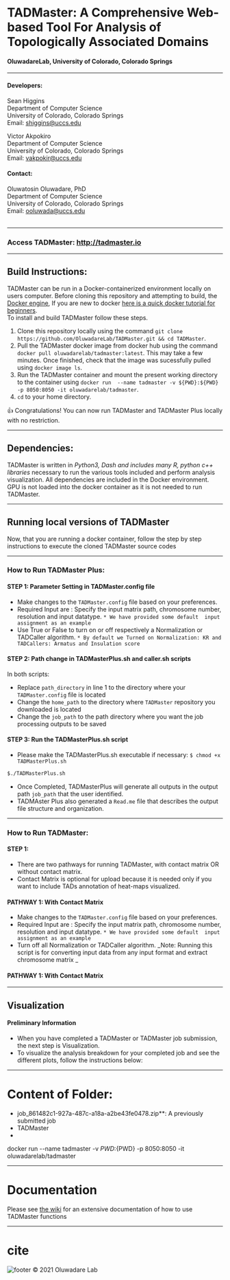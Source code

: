 # TADMaster: A Comprehensive Web-based Tool For Analysis of Topologically Associated Domains 

#### OluwadareLab, University of Colorado, Colorado Springs
___________________

#### Developers:
Sean Higgins <br />
Department of Computer Science <br />
University of Colorado, Colorado Springs <br />
Email: [shiggins@uccs.edu](mailto:shiggins@uccs.edu) <br />

Victor Akpokiro <br />
Department of Computer Science <br />
University of Colorado, Colorado Springs <br />
Email: [vakpokir@uccs.edu](mailto:vakpokir@uccs.edu) 

#### Contact:
Oluwatosin Oluwadare, PhD <br />
Department of Computer Science <br />
University of Colorado, Colorado Springs <br />
Email: [ooluwada@uccs.edu](ooluwada@uccs.edu) <br /><br />
	

___________________
### Access TADMaster:  http://tadmaster.io
___________________	

## Build Instructions:
TADMaster can be run in a Docker-containerized environment locally on users computer. Before cloning this repository and attempting to build, the [Docker engine](https://docs.docker.com/engine/install/), If you are new to docker [here is a quick docker tutorial for beginners](https://docker-curriculum.com/). <br> 
To install and build TADMaster follow these steps.

1. Clone this repository locally using the command `git clone https://github.com/OluwadareLab/TADMaster.git && cd TADMaster`.
2. Pull the TADMaster docker image from docker hub using the command `docker pull oluwadarelab/tadmaster:latest`. This may take a few minutes. Once finished, check that the image was sucessfully pulled using `docker image ls`.
3. Run the TADMaster container and mount the present working directory to the container using `docker run  --name tadmaster -v ${PWD}:${PWD}  -p 8050:8050 -it oluwadarelab/tadmaster`.
4. `cd` to your home directory.

:thumbsup: Congratulations! You can now run TADMaster and TADMaster Plus locally with no restriction.

___________________	
## Dependencies:
TADMaster is written in <i>Python3, Dash and includes many R, python c++ libraries </i> necessary to run the various tools included and perform analysis visualization. All dependencies are included in the Docker environment. GPU is not loaded into the docker container as it is not needed to run TADMaster.
_________________

## Running local versions of TADMaster
Now, that you are running a docker container, follow the step by step instructions to execute the cloned TADMaster source codes

_________________
### How to Run TADMaster Plus: 

#### STEP 1: Parameter Setting in TADMaster.config file
* Make changes to the `TADMaster.config` file based on your preferences.
* Required Input are : Specify the input matrix path, chromosome number, resolution and input datatype.
	`* We have provided some default  input assignment as an example`
* Use True or False to turn on or off respectively a Normalization or TADCaller algorithm.
	`* By default we Turned on Normalization: KR and TADCallers: Armatus and Insulation score`
	
#### STEP 2: Path change in TADMasterPlus.sh and caller.sh scripts
In both scripts:
* Replace `path_directory` in line 1 to the directory where your `TADMaster.config` file is located
* Change the `home_path` to the directory where `TADMaster` repository you downloaded is located
* Change the `job_path` to the path directory where you want the job processing outputs to be saved

#### STEP 3: Run the TADMasterPlus.sh script
* Please make the TADMasterPlus.sh executable if necessary: `$ chmod +x TADMasterPlus.sh ` 

```bash
$./TADMasterPlus.sh 
```
* Once Completed, TADMasterPlus will generate all outputs in the output path `job_path` that the user identified.
* TADMAster Plus also generated a `Read.me` file that describes the output file structure and organization.
 
 
_________________
### How to Run TADMaster: 
#### STEP 1:
* There are two pathways for running TADMaster, with contact matrix OR without contact matrix.
* Contact Matrix is optional for upload because it is needed only if you want to include TADs annotation of heat-maps visualized.

#### PATHWAY 1: With Contact Matrix
* Make changes to the `TADMaster.config` file based on your preferences.
* Required Input are : Specify the input matrix path, chromosome number, resolution and input datatype.
	`* We have provided some default  input assignment as an example`
* Turn off all Normalization or TADCaller algorithm.
_Note: Running this script is for converting input data from any input format and extract chromosome matrix _
	

#### PATHWAY 1: With Contact Matrix

_________________

## Visualization
#### Preliminary Information
* When you have completed a TADMaster or TADMaster job submission, the next step is Visualization.
* To visualize the analysis breakdown for your completed job and see the different plots, follow the instructions below: 

_________________

# Content of Folder:
- job_861482c1-927a-487c-a18a-a2be43fe0478.zip**: A previously submitted job 
- TADMaster
- 

docker run  --name tadmaster -v ${PWD}:${PWD}  -p 8050:8050 -it oluwadarelab/tadmaster

_________________

# Documentation

Please see [the wiki](https://github.com/OluwadareLab/TADMaster/wiki) for an extensive documentation of how to use TADMaster functions

_________________
	

# cite





 ![footer](http://biomlearn.uccs.edu/static/image/UCCS_Logo.png) © 2021 Oluwadare Lab 
	  
	



